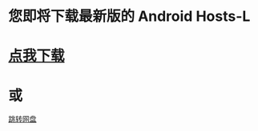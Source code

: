 您即将下载最新版的 Android Hosts-L
===============
[点我下载](https://github.com/lack006/Android-Hosts-L/raw/master/apk/Android_Hosts-L.apk)
===============
或
===============
[跳转网盘](http://t.cn/Rv7Rr1c)

